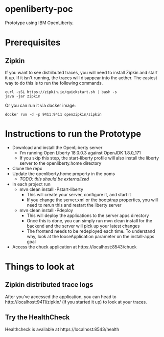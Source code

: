 # openliberty-poc
Prototype using IBM OpenLiberty.

# Prerequisites

## Zipkin
If you want to see distributed traces, you will need to install Zipkin and start it up.  If it isn't running, the traces will disappear into the aether.  The easiest way to do this is to run the following commands.
```
curl -sSL https://zipkin.io/quickstart.sh | bash -s
java -jar zipkin
```

Or you can run it via docker image:
```
docker run -d -p 9411:9411 openzipkin/zipkin
```

# Instructions to run the Prototype
- Download and install the OpenLiberty server
  - I'm running Open Liberty 18.0.0.3 against OpenJDK 1.8.0_171
  - If you skip this step, the start-liberty profile will also install the liberty server to the openliberty.home directory
- Clone the repo
- Update the openliberty.home property in the poms
  - _TODO: this should be externalized_
- In each project run
  - mvn clean install -Pstart-liberty
    - This will create your server, configure it, and start it
    - If you change the server.xml or the bootstrap properties, you will need to rerun this and restart the liberty server
  - mvn clean install -Pdeploy
    - This will deploy the applications to the server apps directory
    - Once this is done, you can simply run mvn clean install for the backend and the server will pick up your latest changes
    - The frontend needs to be redeployed each time.  To understand why, look at the looseApplication parameter on the install-apps goal
- Access the chuck application at https://localhost:8543/chuck

# Things to look at

## Zipkin distributed trace logs
After you've accessed the application, you can head to http://localhost:9411/zipkin/ (if you started it up) to look at your traces.

## Try the HealthCheck
Healthcheck is available at https://localhost:8543/health
